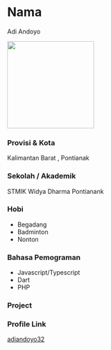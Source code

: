 # Nama
Adi Andoyo

<img src="https://avatars.githubusercontent.com/u/39011477?s=400&v=4" width="200" height="200" align="center"/>

### Provisi & Kota

Kalimantan Barat , Pontianak

### Sekolah / Akademik
STMIK Widya Dharma Pontianank

### Hobi

- Begadang
- Badminton
- Nonton


### Bahasa Pemograman 

- Javascript/Typescript
- Dart
- PHP

### Project



### Profile Link

[adiandoyo32](https://github.com/adiandoyo32)
